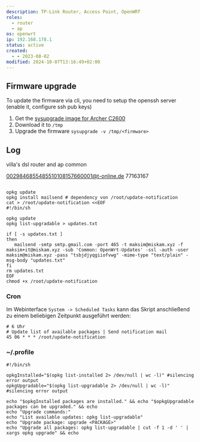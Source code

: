 ```yaml
---
description: TP-Link Router, Access Point, OpenWRT
roles:
  - router
  - ap
os: openwrt
ip: 192.168.178.1
status: active
created:
  - - 2023-08-02
modified: 2024-10-07T13:16:49+02:00
---
```

## Firmware upgrade

To update the firmware via cli, you need to setup the openssh server (enable it, configure ssh pub keys)

1. Get the [sysupgrade image for Archer C2600](https://firmware-selector.openwrt.org/?version=23.05.4&target=ipq806x%2Fgeneric&id=tplink_c2600)
2. Download it to `/tmp`
3. Upgrade the firmware `sysupgrade -v /tmp/<firmware>`
 
## Log

villa's dsl router and ap
common

0029846855485510108157660001@t-online.de
77163167


```shell

opkg update
opkg install mailsend # dependency von /root/update-notification
cat > /root/update-notification <<EOF
#!/bin/sh

opkg update 
opkg list-upgradable > updates.txt

if [ -s updates.txt ] 
then 
   mailsend -smtp smtp.gmail.com -port 465 -t maksim@miskam.xyz -f maksim+it@miskam.xyz -sub 'Common: OpenWrt-Updates' -ssl -auth -user maksim@miskam.xyz -pass "tsbjdjyqgiiofvwg" -mime-type "text/plain" -msg-body "updates.txt" 
fi 
rm updates.txt
EOF
chmod +x /root/update-notification

```

### Cron
Im Webinterface `System -> Scheduled Tasks` kann das Skript anschließend zu einem beliebigen Zeitpunkt ausgeführt werden:

```crontab
# 6 Uhr  
# Update list of available packages | Send notification mail
45 06 * * * /root/update-notification
```

### ~/.profile
```shell
#!/bin/sh

opkgInstalled="$(opkg list-installed 2> /dev/null | wc -l)" #silencing error output
opkgUpgradable="$(opkg list-upgradable 2> /dev/null | wc -l)" #silencing error output

echo "$opkgInstalled packages are installed." && echo "$opkgUpgradable packages can be upgraded." && echo
echo "Upgrade commands:"
echo "List available updates: opkg list-upgradable"
echo "Upgrade package: upgrade <PACKAGE>"
echo "Upgrade all packages: opkg list-upgradable | cut -f 1 -d ' ' | xargs opkg upgrade" && echo
```